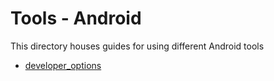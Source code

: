 # Tools - Android

This directory houses guides for using different Android tools

* [developer_options](developer_options)

